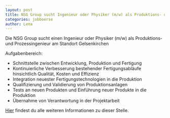 ```yaml
---
layout: post
title: NSG Group sucht Ingenieur oder Physiker (m/w) als Produktions- und Prozessingenieur
categories: jobboerse
author: Lena
---
```

Die NSG Group sucht einen Ingenieur oder Physiker (m/w) als Produktions- und Prozessingenieur am Standort Gelsenkirchen

Aufgabenbereich:

* Schnittstelle zwischen Entwicklung, Produktion und Fertigung
* Kontinuierliche Verbesserung bestehender Fertigungsabläufe hinsichtlich Qualität, Kosten und Effizienz
* Integration neuester Fertigungstechnologien in die Produktion
* Qualifizierung und Validierung von Produktionsanlagen
* Tests an neuen Produkten und Einführung neuer Produkte in die Produktion
* Übernahme von Verantwortung in der Projektarbeit

[Hier](dokumente/ausschreibungen_jobboerse/2017-06-13_nsg.pdf) findest du alle weiteren Informationen zu dieser Stelle.
